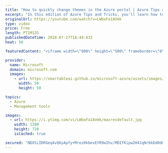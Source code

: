 ```yaml
---
title: "How to quickly change themes in the Azure portal | Azure Tips and Tricks"
excerpt: "In this edition of Azure Tips and Tricks, you'll learn how to quickly change themes inside of the Azure portal. In the Azure portal, you can go to the settings and easily choose between four predefined themes to one that you prefer.  For more tips and tricks, visit: http://azuredev.tips/  Get started"
originalUrl: https://youtube.com/watch?v=LWboFa1AVmk
type: video
price: Free
length: PT1M13S
publishedDateTime: 2018-07-27T18:44:03Z
heat: 50

featuredContent: "<iframe width=\"800\" height=\"500\" frameborder=\"0\" src=\"https://www.youtube.com/embed/LWboFa1AVmk\" allow=\"accelerometer; autoplay; encrypted-media; gyroscope; picture-in-picture\" allowfullscreen></iframe>"

provider:
  name: Microsoft
  domain: microsoft.com
  images:
    - url: https://smartableai.github.io/microsoft-azure/assets/images/organizations/microsoft.com-50x50.jpg
      width: 50
      height: 50

topics:
  - Azure
  - Management tools

images:
  - url: https://i.ytimg.com/vi/LWboFa1AVmk/maxresdefault.jpg
    width: 1280
    height: 720
    isCached: true

secured: "NDXSiIDRGeq4vQ6yApfy+Mrez0kbevEYR9wIhv/MDIfKipw2H41qNr6kDd0d6B5zJA+aB5AaNtMLgdnwGKY7xL5Tr4Y/FeE8niEnqueYly5HoLaolZKJfbqsm57Ev9VVNSBqo0uil1fqW6OC1cIxRxXp4ecQoJ36MhoV84fc3DcXSNqzyvs/uLHcdQ9GO9uKHAxCi8hYoFE4Ht5Oxu5Xkm00iO1bjNTtcw0Sm7bvOjZqXpgt+dVmrZ4M8udFTqJtSATVSoNdWR0iP4JYadgBkKWnYvwmBrVSs3HdFYgoEkv74c8lklYQTprF+MOCLTcWAkKQqQWCt7swgOhif14wfvzDZrVyId7l/pIPfwk/f0jHVqOPgVp5p5AYDehQglPFpwHInSSambmP6PP4oW8n0is6u9m2/iA33Rba2AHepRDqOuNwbWIU6A5q5q1eQj63;bU6SSgaogDwzwNuXoQUmUg=="
---
```


